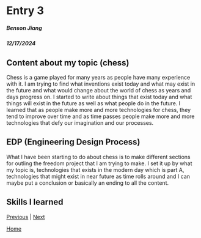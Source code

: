 # Entry 3
##### Benson Jiang
##### 12/17/2024

## Content about my topic (chess)
Chess is a game played for many years as people have many experience with it. I am trying to find what inventions exist today and what may exist in the future and what would change about the world of chess as years and days progress on. I started to write about things that exist today and what things will exist in the future as well as what people do in the future. I learned that as people make more and more technologies for chess, they tend to improve over time and as time passes people make more and more technologies that defy our imagination and our processes.

## EDP (Engineering Design Process)
What I have been starting to do about chess is to make different sections for outling the freedom project that I am trying to make. I set it up by what my topic is, technologies that exists in the modern day which is part A, technologies that might exist in near future as time rolls around and I can maybe put a conclusion or basically an ending to all the content. 

## Skills I learned


[Previous](entry01.md) | [Next](entry03.md)

[Home](../README.md)

